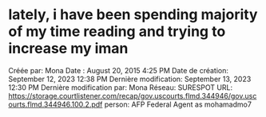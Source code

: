 # lately, i have been spending majority of my time reading and trying to increase my iman

Créée par: Mona
Date : August 20, 2015 4:25 PM
Date de création: September 12, 2023 12:38 PM
Dernière modification: September 13, 2023 12:30 PM
Dernière modification par: Mona
Réseau: SURESPOT
URL: https://storage.courtlistener.com/recap/gov.uscourts.flmd.344946/gov.uscourts.flmd.344946.100.2.pdf
person: AFP Federal Agent as mohamadmo7